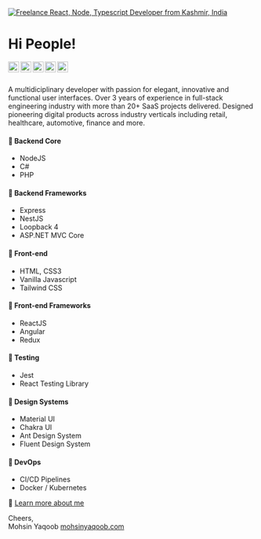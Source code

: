<a href="https://mohsinyaqoob.com">
  <img
    alt="Freelance React, Node, Typescript Developer from Kashmir, India"
    src="https://asset.cloudinary.com/mohsinyaqoob/700b278f5ea03576254cb68d3cd032b4"       
  />
</a>

# Hi People!

<a href="https://youtube.com/mohsinyaqoob">
  <img align="left" alt="Mohsin Yaqoob - Youtube" width="22px" src="https://cdn.jsdelivr.net/npm/simple-icons@v3/icons/youtube.svg"/>
</a>
<a href="https://linkedin.com/in/mohsinyaqoob">
  <img align="left" alt="Mohsin Yaqoob - LinkedIn" width="22px" src="https://cdn.jsdelivr.net/npm/simple-icons@v3/icons/linkedin.svg"/>
</a>
<a href="https://instagram.com/mohsin_yaqoob_">
  <img align="left" alt="Mohsin Yaqoob - Instagram" width="22px" src="https://cdn.jsdelivr.net/npm/simple-icons@v3/icons/instagram.svg"/>
</a>
<a href="https://twitter.com/mohsinyaqoob">
  <img align="left" alt="Mohsin Yaqoob - Twitter" width="22px" src="https://cdn.jsdelivr.net/npm/simple-icons@v3/icons/twitter.svg"/>
</a>
<a href="https://facebook.com/mohsinyaqoob">
  <img align="left" alt="Mohsin Yaqoob - Facebook" width="22px" src="https://cdn.jsdelivr.net/npm/simple-icons@v3/icons/facebook.svg"/>
</a>
<br />
<br />

A multidiciplinary developer with passion for elegant, innovative and functional user interfaces. Over 3 years of experience in full-stack engineering industry with more than 20+ SaaS projects delivered. Designed pioneering digital products across industry verticals including retail, healthcare, automotive, finance and more.

#### 🚀 Backend Core
- NodeJS
- C#
- PHP

#### 🚀 Backend Frameworks
- Express
- NestJS
- Loopback 4
- ASP.NET MVC Core

#### 🚀 Front-end
- HTML, CSS3
- Vanilla Javascript
- Tailwind CSS

#### 🚀 Front-end Frameworks
- ReactJS
- Angular
- Redux

#### 🚀 Testing
- Jest
- React Testing Library

#### 🚀 Design Systems
- Material UI
- Chakra UI
- Ant Design System
- Fluent Design System

#### 🚀 DevOps
- CI/CD Pipelines
- Docker / Kubernetes

📔 [Learn more about me](https://mohsinyaqoob.com/)


Cheers,  
Mohsin Yaqoob
[mohsinyaqoob.com](https://mohsinyaqoob.com/)
